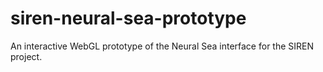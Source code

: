 # siren-neural-sea-prototype
An interactive WebGL prototype of the Neural Sea interface for the SIREN project.
